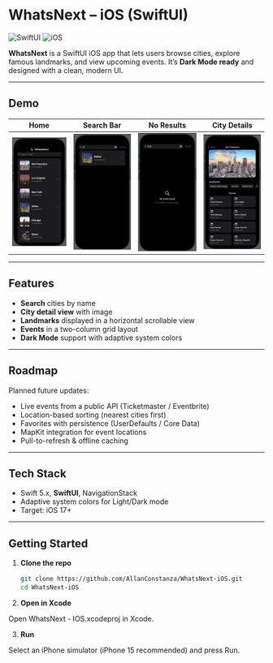 # WhatsNext – iOS (SwiftUI)

![SwiftUI](https://img.shields.io/badge/SwiftUI-5.0-orange)
![iOS](https://img.shields.io/badge/iOS-17-blue)

**WhatsNext** is a SwiftUI iOS app that lets users browse cities, explore famous landmarks, and view upcoming events. It’s **Dark Mode ready** and designed with a clean, modern UI.

---

## Demo

| Home  | Search Bar | No Results | City Details |
|--------------|-------------|-------------|-------------|
| ![Home](./Screenshots/Home%20Screen.png) | ![Search Bar](./Screenshots/Search.png) | ![No Results](./Screenshots/No%20Results.png) | ![City Details](./Screenshots/City%20Details.png)

---

##  Features

- **Search** cities by name
- **City detail view** with image
- **Landmarks** displayed in a horizontal scrollable view
- **Events** in a two-column grid layout
- **Dark Mode** support with adaptive system colors

---

## Roadmap

Planned future updates:
- Live events from a public API (Ticketmaster / Eventbrite)
- Location-based sorting (nearest cities first)
- Favorites with persistence (UserDefaults / Core Data)
- MapKit integration for event locations
- Pull-to-refresh & offline caching

---

## Tech Stack

- Swift 5.x, **SwiftUI**, NavigationStack
- Adaptive system colors for Light/Dark mode
- Target: iOS 17+

---

## Getting Started

1. **Clone the repo**
   ```bash
   git clone https://github.com/AllanConstanza/WhatsNext-iOS.git
   cd WhatsNext-iOS
2. **Open in Xcode**

Open WhatsNext - IOS.xcodeproj in Xcode.

3. **Run**

Select an iPhone simulator (iPhone 15 recommended) and press Run.
